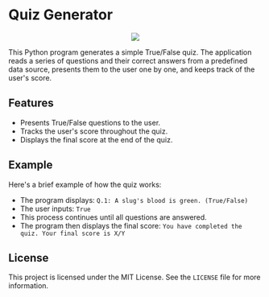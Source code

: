 # Quiz Generator
<p align="center", height= 50, width = 50>
  <img src="https://github.com/Amina-Sagheer/QuizGenerator/assets/172102325/944fca3d-90bb-4ec0-a4d8-370287b53da8">
</p>

This Python program generates a simple True/False quiz. The application reads a series of questions and their correct answers from a predefined data source, presents them to the user one by one, and keeps track of the user's score.

## Features

- Presents True/False questions to the user.
- Tracks the user's score throughout the quiz.
- Displays the final score at the end of the quiz.



## Example

Here's a brief example of how the quiz works:

- The program displays: `Q.1: A slug's blood is green. (True/False)`
- The user inputs: `True`
- This process continues until all questions are answered.
- The program then displays the final score: `You have completed the quiz. Your final score is X/Y`

## License

This project is licensed under the MIT License. See the `LICENSE` file for more information.

